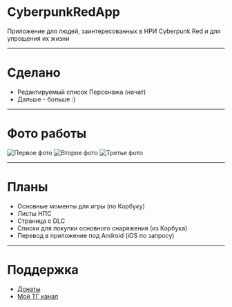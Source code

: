 # CyberpunkRedApp
Приложение для людей, заинтересованных в НРИ Cyberpunk Red и для упрощения их жизни
____
# Сделано
* Редактируемый список Персонажа (начат)
* Дальше - больше :)
____
# Фото работы
![Первое фото]( "Орк")
![Второе фото]( "Орк")
![Третье фото]( "Орк")
____
# Планы
* Основные моменты для игры (по Корбуку)
* Листы НПС
* Страница с DLC
* Списки для покупки основного снаряжения (из Корбука)
* Перевод в приложение под Android (iOS по запросу) 
____
# Поддержка
- [Донаты](https://www.donationalerts.com/r/ine1t)
- [Мой ТГ канал](https://t.me/justne1tral)
